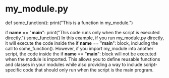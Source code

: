 # my_module.py

def some_function():
    print("This is a function in my_module.")

if __name__ == "__main__":
    print("This code runs only when the script is executed directly.")
    some_function()
In this example, if you run my_module.py directly, it will execute the code inside the if __name__ == "__main__": block, including the call to some_function(). However, if you import my_module into another script, the code inside the if __name__ == "__main__": block will not be executed when the module is imported. This allows you to define reusable functions and classes in your modules while also providing a way to include script-specific code that should only run when the script is the main program.